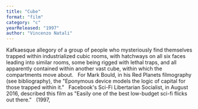 ```yaml
---
title: "Cube"
format: "film"
category: "c"
yearReleased: "1997"
author: "Vincenzo Natali"
---
```

Kafkaesque allegory of a group of people who mysteriously  find themselves trapped within industrialized cubic rooms, with hatchways on all  six faces leading into similar rooms, some being rigged with lethal traps, and  all apparently contained within another vast cube, within which the compartments  move about.
 
For Mark Bould, in his  Red Planets filmography (see bibliography), the "Eponymous  device models the logic of capital for those trapped within it."
 
Facebook's Sci-Fi Libertarian Socialist, in August 2016,  described this film as "Easily one of the best low-budget sci-fi flicks out  there."
 
(1997,
